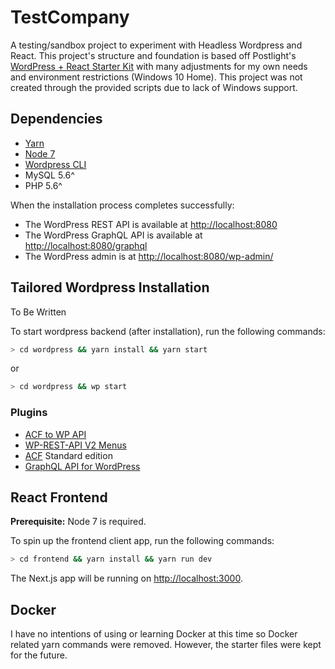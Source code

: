 # TestCompany

A testing/sandbox project to experiment with Headless Wordpress and React. This project's structure and foundation is based off Postlight's [WordPress + React Starter Kit](https://github.com/postlight/headless-wp-starter) with many adjustments for my own needs and environment restrictions (Windows 10 Home). This project was not created through the provided scripts due to lack of Windows support.

## Dependencies
* [Yarn](https://yarnpkg.com/en/)
* [Node 7](https://nodejs.org/en/)
* [Wordpress CLI](https://wp-cli.org/)
* MySQL 5.6^
* PHP 5.6^

When the installation process completes successfully:

*   The WordPress REST API is available at [http://localhost:8080](http://localhost:8080)
*   The WordPress GraphQL API is available at [http://localhost:8080/graphql](http://localhost:8080/graphql)
*   The WordPress admin is at [http://localhost:8080/wp-admin/](http://localhost:8080/wp-admin/)

## Tailored Wordpress Installation
To Be Written

To start wordpress backend (after installation), run the following commands:

```zsh
> cd wordpress && yarn install && yarn start
```

or 

```zsh
> cd wordpress && wp start
```
### Plugins
* [ACF to WP API](https://wordpress.org/plugins/acf-to-wp-api/)
* [WP-REST-API V2 Menus](https://wordpress.org/plugins/wp-rest-api-v2-menus/)
* [ACF](https://wordpress.org/plugins/advanced-custom-fields/) Standard edition
* [GraphQL API for WordPress](https://wpgraphql.com/)

## React Frontend

**Prerequisite:** Node 7 is required.

To spin up the frontend client app, run the following commands:

```zsh
> cd frontend && yarn install && yarn run dev
```

The Next.js app will be running on [http://localhost:3000](http://localhost:3000).

## Docker

I have no intentions of using or learning Docker at this time so Docker related yarn commands were removed. However, the starter files were kept for the future.


